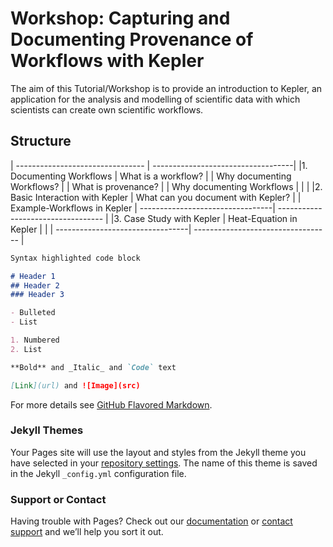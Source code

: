 # Workshop: Capturing and Documenting Provenance of Workflows with Kepler
The aim of this Tutorial/Workshop is to provide an introduction to Kepler, an application for the
analysis and modelling of scientific data with which scientists can create own scientific workflows.


## Structure
| -------------------------------- | -----------------------------------|
|1. Documenting Workflows          | What is a workflow?
|                                  | Why documenting Workflows?
|                                  | What is provenance?
|                                  | Why documenting Workflows
|                                  |                                    |
|2. Basic Interaction with Kepler  | What can you document with Kepler?
|                                  | Example-Workflows in Kepler
| ---------------------------------| ---------------------------------- |
|3. Case Study with Kepler         | Heat-Equation in Kepler
|                                  |
| ---------------------------------| ---------------------------------- |


```markdown
Syntax highlighted code block

# Header 1
## Header 2
### Header 3

- Bulleted
- List

1. Numbered
2. List

**Bold** and _Italic_ and `Code` text

[Link](url) and ![Image](src)
```

For more details see [GitHub Flavored Markdown](https://guides.github.com/features/mastering-markdown/).

### Jekyll Themes

Your Pages site will use the layout and styles from the Jekyll theme you have selected in your [repository settings](https://github.com/PAULUAPAUL/MOSD_Project/settings). The name of this theme is saved in the Jekyll `_config.yml` configuration file.

### Support or Contact

Having trouble with Pages? Check out our [documentation](https://help.github.com/categories/github-pages-basics/) or [contact support](https://github.com/contact) and we’ll help you sort it out.
